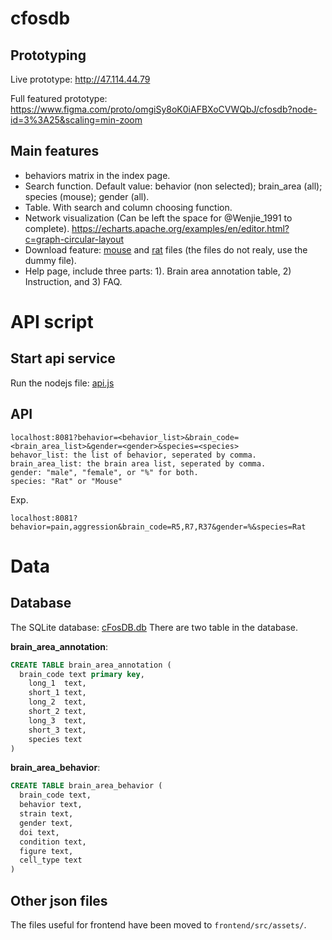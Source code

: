 # cfosdb

## Prototyping
Live prototype: http://47.114.44.79

Full featured prototype: https://www.figma.com/proto/omgiSy8oK0iAFBXoCVWQbJ/cfosdb?node-id=3%3A25&scaling=min-zoom

## Main features
- behaviors matrix in the index page.
- Search function. Default value: behavior (non selected); brain_area (all); species (mouse); gender (all).
- Table. With search and column choosing function.
- Network visualization (Can be left the space for @Wenjie_1991 to complete). https://echarts.apache.org/examples/en/editor.html?c=graph-circular-layout
- Download feature: [mouse](https://github.com/wenjie1991/cfosdb/blob/master/data/clean_behavior_brain_area.json) and [rat]( https://github.com/wenjie1991/cfosdb/blob/master/data/clean_behavior_brain_area.json) files (the files do not realy, use the dummy file).
- Help page, include three parts: 1).  Brain area annotation table, 2) Instruction, and 3) FAQ.

# API script
## Start api service
Run the nodejs file: [api.js](https://github.com/wenjie1991/cfosdb/blob/master/server/api.js)

## API
```
localhost:8081?behavior=<behavior_list>&brain_code=<brain_area_list>&gender=<gender>&species=<species>
behavor_list: the list of behavior, seperated by comma.
brain_area_list: the brain area list, seperated by comma.
gender: "male", "female", or "%" for both.
species: "Rat" or "Mouse"
```
Exp.
```
localhost:8081?behavior=pain,aggression&brain_code=R5,R7,R37&gender=%&species=Rat
```

# Data

## Database

The SQLite database: [cFosDB.db](https://github.com/wenjie1991/cfosdb/blob/master/data/cFosDB.db)
There are two table in the database.

**brain_area_annotation**:

```sql
CREATE TABLE brain_area_annotation ( 
  brain_code text primary key, 
	long_1	text,
	short_1	text,
    long_2	text,
	short_2	text,
    long_3	text,
	short_3	text,
	species text
)
```

**brain_area_behavior**:

```sql
CREATE TABLE brain_area_behavior ( 
  brain_code text, 
  behavior text, 
  strain text, 
  gender text, 
  doi text, 
  condition text, 
  figure text, 
  cell_type text 
)
```

## Other json files

The files useful for frontend have been moved to `frontend/src/assets/`.
